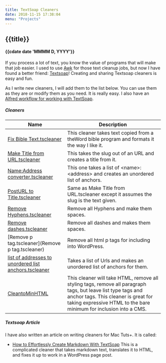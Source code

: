```yaml
---
title: TextSoap Cleaners
date: 2018-11-15 17:38:04
menu: "Projects"
---
```

## {{title}}
#### {{cdate date 'MMMM D, YYYY'}}


If you process a lot of text, you know the value of programs that will make that job easier. I used to use [Awk](http://en.wikipedia.org/wiki/AWK) for those text cleanup jobs, but now I have found a better friend: [Textsoap](http://www.unmarked.com/textsoap/)! Creating and sharing Textsoap cleaners is easy and fun.

As I write new cleaners, I will add them to the list below. You can use them as they are or modify them as you need. It is really easy. I also have an [Alfred workflow for working with TextSoap](/#/projects/alfredp/alfredtextsoap).

##### Cleaners

| Name | Description |
| ---- | ----------- |
| [Fix Bible Text.tscleaner](https://github.com/raguay/MyTextsoap/blob/master/Fix%20Bible%20Text.tscleaner)| This cleaner takes text copied from a theWord bible program and formats it the way I like it. |
| [Make Title from URL.tscleaner](https://github.com/raguay/MyTextsoap/blob/master/Make%20Title%20from%20URL.tscleaner) | This takes the slug out of an URL and creates a title from it. |
| [Name:Address converter.tscleaner](https://github.com/raguay/MyTextsoap/blob/master/Name:Address%20converter.tscleaner) | This one takes a list of &lt;name&gt;:&lt;address&gt; and creates an unordered list of anchors. |
| [PostURL to Title.tscleaner](https://github.com/raguay/MyTextsoap/blob/master/PostURL%20to%20Title.tscleaner) | Same as Make Title from URL.tscleaner except it assumes the slug is the text given. |
| [Remove Hyphens.tscleaner](https://github.com/raguay/MyTextsoap/blob/master/Remove%20Hyphens.tscleaner) | Remove all Hyphens and make them spaces. |
| [Remove dashes.tscleaner](https://github.com/raguay/MyTextsoap/blob/master/Remove%20dashes.tscleaner) | Remove all dashes and makes them spaces. |
| [Remove p tag.tscleaner](Remove p tag.tscleaner) | Remove all html p tags for including into WordPress. |
| [list of addresses to unordered list anchors.tscleaner](https://github.com/raguay/MyTextsoap/blob/master/list%20of%20addresses%20to%20unordered%20list%20anchors.tscleaner)| Takes a list of Urls and makes an unordered list of anchors for them. |
| [CleantoMinHTML](https://github.com/raguay/MyTextsoap/blob/master/CleantoMinHTML.tscleaner)|This cleaner will take HTML, remove all styling tags, remove all paragraph tags, but leave list type tags and anchor tags. This cleaner is great for taking expressive HTML to the bare minimum for inclusion into a CMS. |


##### Textsoap Article

I have also written an article on writing cleaners for Mac Tuts+. It is called:

- [How to Effortlessly Create Markdown With TextSoap](http://computers.tutsplus.com/tutorials/how-to-effortlessly-create-markdown-with-textsoap--mac-55744)
   This is a complicated cleaner that takes markdown text, translates it to HTML, and fixes it up to work in a WordPress page post.


